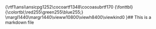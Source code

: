 {\rtf1\ansi\ansicpg1252\cocoartf1348\cocoasubrtf170
{\fonttbl}
{\colortbl;\red255\green255\blue255;}
\margl1440\margr1440\vieww10800\viewh8400\viewkind0
}## This is a markdown file